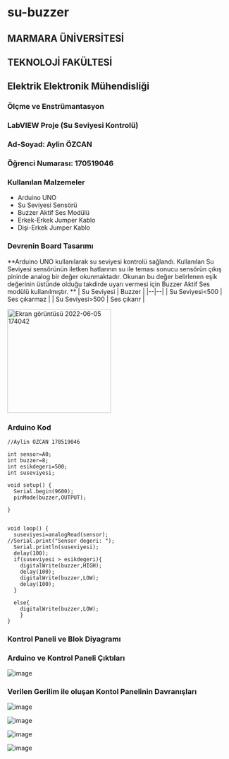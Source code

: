 # su-buzzer
## MARMARA ÜNİVERSİTESİ
## TEKNOLOJİ FAKÜLTESİ
## Elektrik Elektronik Mühendisliği 
### Ölçme ve Enstrümantasyon
### LabVIEW Proje (Su Seviyesi Kontrolü)
### Ad-Soyad: Aylin ÖZCAN
### Öğrenci Numarası: 170519046
### Kullanılan Malzemeler
- Arduino UNO
- Su Seviyesi Sensörü
- Buzzer Aktif Ses Modülü
- Erkek-Erkek Jumper Kablo
- Dişi-Erkek Jumper Kablo 

### Devrenin Board Tasarımı
**Arduino UNO kullanılarak su seviyesi kontrolü sağlandı. Kullanılan Su Seviyesi sensörünün iletken hatlarının su ile teması sonucu sensörün çıkış pininde analog bir değer okunmaktadır. Okunan bu değer belirlenen eşik değerinin üstünde olduğu takdirde uyarı vermesi için Buzzer Aktif Ses modülü kullanılmıştır. **
| Su Seviyesi | Buzzer |
|--|--|
| Su Seviyesi<500 | Ses çıkarmaz |
| Su Seviyesi>500 | Ses çıkarır |

<img width="235" alt="Ekran görüntüsü 2022-06-05 174042" src="https://user-images.githubusercontent.com/93606005/172055996-c616f7e6-dbb2-46e6-be87-28a3bec5b7d6.png">

### Arduino Kod
```
//Aylin ÖZCAN 170519046

int sensor=A0;
int buzzer=8;
int esikdegeri=500;
int suseviyesi;

void setup() {
  Serial.begin(9600);
  pinMode(buzzer,OUTPUT);
  
}


void loop() {
  suseviyesi=analogRead(sensor);
//Serial.print("Sensor degeri: ");
  Serial.println(suseviyesi);
  delay(100);
  if(suseviyesi > esikdegeri){
    digitalWrite(buzzer,HIGH);
    delay(100);
    digitalWrite(buzzer,LOW);
    delay(100);
  }

  else{
    digitalWrite(buzzer,LOW);
    }
}

```
### Kontrol Paneli ve Blok Diyagramı

### Arduino ve Kontrol Paneli Çıktıları



![image](https://user-images.githubusercontent.com/97916376/172052996-86795c43-b0b6-4056-8a7b-a9bf7717f2e0.png)

### Verilen Gerilim ile oluşan Kontol Panelinin Davranışları

![image](https://user-images.githubusercontent.com/97916376/172053181-1fc2d980-88a4-433c-b684-3a54463e0d14.png)

![image](https://user-images.githubusercontent.com/97916376/172053241-c1b98343-2c85-41f5-b23c-0fc52b6740cd.png)

![image](https://user-images.githubusercontent.com/97916376/172053262-423d4c72-ec02-4b7d-afb4-8cf3057be824.png)

![image](https://user-images.githubusercontent.com/97916376/172053277-f3236227-793b-4d09-a5b8-eeb6e7265c94.png)



